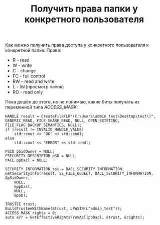 ﻿---
title: "Получить права папки у конкретного пользователя"
se.owner.user_id: 243717
se.owner.display_name: "Range"
se.owner.link: "https://ru.stackoverflow.com/users/243717/range"
se.link: "https://ru.stackoverflow.com/questions/926273/%d0%9f%d0%be%d0%bb%d1%83%d1%87%d0%b8%d1%82%d1%8c-%d0%bf%d1%80%d0%b0%d0%b2%d0%b0-%d0%bf%d0%b0%d0%bf%d0%ba%d0%b8-%d1%83-%d0%ba%d0%be%d0%bd%d0%ba%d1%80%d0%b5%d1%82%d0%bd%d0%be%d0%b3%d0%be-%d0%bf%d0%be%d0%bb%d1%8c%d0%b7%d0%be%d0%b2%d0%b0%d1%82%d0%b5%d0%bb%d1%8f"
se.question_id: 926273
se.post_type: question
se.score: 2
---
<p>Как можно получить права доступа у конкретного пользователя к конкретной папке: Права:</p>

<ul>
<li>R - read</li>
<li>W - write</li>
<li>C - change</li>
<li>FC - full control</li>
<li>RW - read and write</li>
<li>L - list(просмотр папок)</li>
<li>RO - read only</li>
</ul>

<p>Пока дошёл до этого, но не понимаю, какие биты получать из переменной типа <em>ACCESS_MASK</em>:</p>

<pre><code>HANDLE result = CreateFile(LR"(C:\Users\admin_test\Desktop\test\)", GENERIC_READ, FILE_SHARE_READ, NULL, OPEN_EXISTING, FILE_FLAG_BACKUP_SEMANTICS, NULL);
if (result != INVALID_HANDLE_VALUE)
    std::cout &lt;&lt; "OK" &lt;&lt; std::endl;
else
    std::cout &lt;&lt; "ERROR" &lt;&lt; std::endl;

PSID pSidOwner = NULL;
PSECURITY_DESCRIPTOR pSD = NULL;
PACL ppDacl = NULL;

SECURITY_INFORMATION ssi = DACL_SECURITY_INFORMATION;
GetSecurityInfo(result, SE_FILE_OBJECT, DACL_SECURITY_INFORMATION, &amp;pSidOwner,
    NULL,
    &amp;ppDacl,
    NULL,
    &amp;pSD);

TRUSTEE trust;
BuildTrusteeWithName(&amp;trust, LPWSTR(L"admin_test"));
ACCESS_MASK rights = 0;
auto err = GetEffectiveRightsFromAcl(ppDacl, &amp;trust, &amp;rights);
</code></pre>
